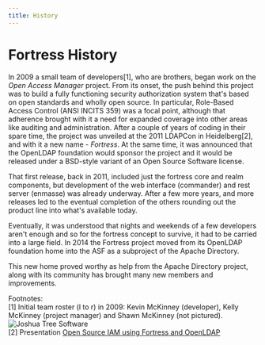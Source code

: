```yaml
---
title: History
---
```


# Fortress History

In 2009 a small team of developers[1], who are brothers, began work on the *Open Access Manager* project.  From its onset, the push behind this project was to build a fully functioning security authorization system that's based on
open standards and wholly open source.  In particular, Role-Based Access Control (ANSI INCITS 359) was a focal point, although that adherence brought with it a need for expanded coverage into other areas like auditing and administration.  After a couple of years of coding in their spare time, the project was unveiled at the 2011 LDAPCon in Heidelberg[2], and with it a new name - *Fortress*.  At the same time, it was announced that the OpenLDAP
foundation would sponsor the project and it would be released under a BSD-style variant of an Open Source Software license.

That first release, back in 2011, included just the fortress core and realm components, but development of the web interface (commander) and rest server (enmasse) was already underway.  After a few more years, and more releases led to the eventual completion of the others rounding out the product line into what's available today.

Eventually, it was understood that nights and weekends of a few developers aren't enough and so for the fortress concept to survive, it had to be carried into a large field.  In 2014 the Fortress project moved from its OpenLDAP foundation home into the ASF as a subproject of the Apache Directory.

This new home proved worthy as help from the Apache Directory project, along with its community has brought many new members and improvements.

Footnotes:  
[1] Initial team roster (l to r) in 2009: Kevin McKinney (developer), Kelly McKinney (project manager) and Shawn McKinney (not pictured).  
![Joshua Tree Software](images/joshua-tree-inception-shot.jpg "Joshua Tree Inception")  
[2] Presentation [Open Source IAM using Fortress and OpenLDAP](https://ldapcon.org/2011/index.php?site=open-source)
